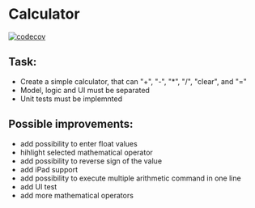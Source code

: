 # Calculator
[![codecov](https://codecov.io/gh/ned1988/Calculator/branch/master/graph/badge.svg)](https://codecov.io/gh/ned1988/Calculator)

## Task:
- Create a simple calculator, that can "+", "-", "*", "/", "clear", and "=" 
- Model, logic and UI must be separated
- Unit tests must be implemnted

## Possible improvements:
- add possibility to enter float values
- hihlight selected mathematical operator
- add possibility to reverse sign of the value
- add iPad support
- add possibility to execute multiple arithmetic command in one line
- add UI test
- add more mathematical operators


